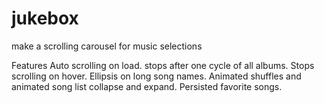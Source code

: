 # jukebox
make a scrolling carousel for music selections

Features
Auto scrolling on load. stops after one cycle of all albums.
Stops scrolling on hover.
Ellipsis on long song names.
Animated shuffles and animated song list collapse and expand.
Persisted favorite songs.
